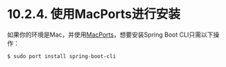 # 10.2.4. 使用MacPorts进行安装

如果你的环境是Mac，并使用[MacPorts](http://www.macports.org/)，想要安装Spring Boot CLI只需以下操作：

```text
$ sudo port install spring-boot-cli
```

